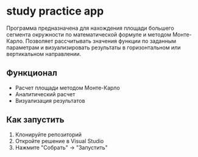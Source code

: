 # study practice app

Программа предназначена для нахождения площади большего сегмента окружности 
по математической формуле и методом Монте-Карло. 
Позволяет рассчитывать значения функции по заданным параметрам и визуализировать
результаты в горизонтальном или вертикальном направлении.


## Функционал
- Расчет площади методом Монте-Карло
- Аналитический расчет
- Визуализация результатов

## Как запустить
1. Клонируйте репозиторий
2. Откройте решение в Visual Studio
3. Нажмите "Собрать" → "Запустить"
